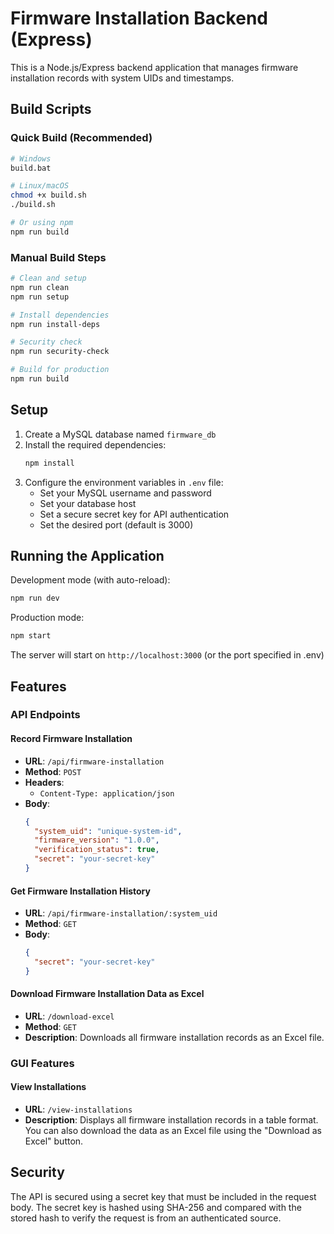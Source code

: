 # Firmware Installation Backend (Express)

This is a Node.js/Express backend application that manages firmware installation records with system UIDs and timestamps.

## Build Scripts

### Quick Build (Recommended)
```bash
# Windows
build.bat

# Linux/macOS
chmod +x build.sh
./build.sh

# Or using npm
npm run build
```

### Manual Build Steps
```bash
# Clean and setup
npm run clean
npm run setup

# Install dependencies
npm run install-deps

# Security check
npm run security-check

# Build for production
npm run build
```

## Setup

1. Create a MySQL database named `firmware_db`
2. Install the required dependencies:
   ```bash
   npm install
   ```
3. Configure the environment variables in `.env` file:
   - Set your MySQL username and password
   - Set your database host
   - Set a secure secret key for API authentication
   - Set the desired port (default is 3000)

## Running the Application

Development mode (with auto-reload):
```bash
npm run dev
```

Production mode:
```bash
npm start
```

The server will start on `http://localhost:3000` (or the port specified in .env)

## Features

### API Endpoints

#### Record Firmware Installation
- **URL**: `/api/firmware-installation`
- **Method**: `POST`
- **Headers**:
  - `Content-Type: application/json`
- **Body**:
  ```json
  {
    "system_uid": "unique-system-id",
    "firmware_version": "1.0.0",
    "verification_status": true,
    "secret": "your-secret-key"
  }
  ```

#### Get Firmware Installation History
- **URL**: `/api/firmware-installation/:system_uid`
- **Method**: `GET`
- **Body**:
  ```json
  {
    "secret": "your-secret-key"
  }
  ```

#### Download Firmware Installation Data as Excel
- **URL**: `/download-excel`
- **Method**: `GET`
- **Description**: Downloads all firmware installation records as an Excel file.

### GUI Features

#### View Installations
- **URL**: `/view-installations`
- **Description**: Displays all firmware installation records in a table format. You can also download the data as an Excel file using the "Download as Excel" button.

## Security

The API is secured using a secret key that must be included in the request body. The secret key is hashed using SHA-256 and compared with the stored hash to verify the request is from an authenticated source.